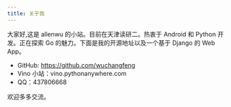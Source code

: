 ```yaml
---
title: 关于我
---
```


大家好,这是  allenwu 的小站。目前在天津读研二。热衷于 Android 和 Python 开发。正在探索 Go 的魅力。下面是我的开源地址以及一个基于 Django 的 Web App。

* GitHub: https://github.com/wuchangfeng
* Vino 小站：vino.pythonanywhere.com
* QQ：437806668

欢迎多多交流。